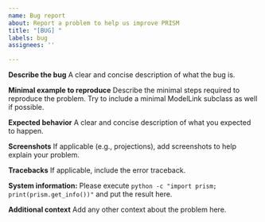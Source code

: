 ```yaml
---
name: Bug report
about: Report a problem to help us improve PRISM
title: "[BUG] "
labels: bug
assignees: ''

---
```


**Describe the bug**
A clear and concise description of what the bug is.

**Minimal example to reproduce**
Describe the minimal steps required to reproduce the problem.
Try to include a minimal ModelLink subclass as well if possible.

**Expected behavior**
A clear and concise description of what you expected to happen.

**Screenshots**
If applicable (e.g., projections), add screenshots to help explain your problem.

**Tracebacks**
If applicable, include the error traceback.

**System information:**
Please execute `python -c "import prism; print(prism.get_info())"` and put the result here.

**Additional context**
Add any other context about the problem here.
